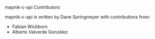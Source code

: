 mapnik-c-api Contributors

mapnik-c-api is written by Dane Springmeyer with contributions from:

* Fabian Wickborn
* Alberto Valverde González
